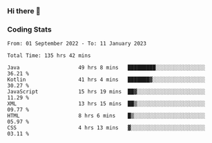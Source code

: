 ### Hi there 👋

<!--
**Girrafeec/girrafeec** is a ✨ _special_ ✨ repository because its `README.md` (this file) appears on your GitHub profile.

Here are some ideas to get you started:

- 🔭 I’m currently working on ...
- 🌱 I’m currently learning ...
- 👯 I’m looking to collaborate on ...
- 🤔 I’m looking for help with ...
- 💬 Ask me about ...
- 📫 How to reach me: ...
- 😄 Pronouns: ...
- ⚡ Fun fact: ...
-->

### Coding Stats
<!--START_SECTION:waka-->

```text
From: 01 September 2022 - To: 11 January 2023

Total Time: 135 hrs 42 mins

Java                   49 hrs 8 mins   █████████░░░░░░░░░░░░░░░░   36.21 %
Kotlin                 41 hrs 4 mins   ███████▓░░░░░░░░░░░░░░░░░   30.27 %
JavaScript             15 hrs 19 mins  ██▓░░░░░░░░░░░░░░░░░░░░░░   11.29 %
XML                    13 hrs 15 mins  ██▒░░░░░░░░░░░░░░░░░░░░░░   09.77 %
HTML                   8 hrs 6 mins    █▒░░░░░░░░░░░░░░░░░░░░░░░   05.97 %
CSS                    4 hrs 13 mins   ▓░░░░░░░░░░░░░░░░░░░░░░░░   03.11 %
```

<!--END_SECTION:waka-->
